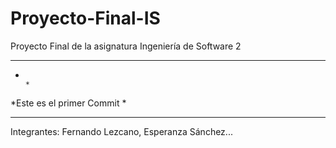 # Proyecto-Final-IS
Proyecto Final de la asignatura Ingeniería de Software 2
**************************************************************
*                                                                                           *
*Este es el primer Commit                                                   *
**************************************************************


Integrantes: Fernando Lezcano, Esperanza Sánchez...
